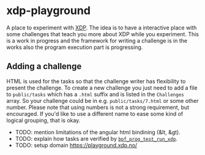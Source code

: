 # xdp-playground

A place to experiment with [XDP][0]. The idea is to have a interactive place
with some challenges that teach you more about XDP while you experiment. This
is a work in progress and the framework for writing a challenge is in the works
also the program execution part is progressing.

## Adding a challenge

HTML is used for the tasks so that the challenge writer has flexibility to
present the challenge. To create a new challenge you just need to add a file to
`public/tasks` which has a `.html` suffix and is listed in the `Challenges`
array. So your challenge could be in e.g. `public/tasks/7.html` or some other
number.  Please note that using numbers is not a strong requirement, but
encouraged.  If you'd like to use a different name to ease some kind of logical
grouping, that is okay.

- TODO: mention limitations of the angular html bindining (&lt, &gt).
- TODO: explain how tasks are verified by [`bpf_prog_test_run_xdp`][1].
- TODO: setup domain https://playground.xdp.no/

[0]: http://prototype-kernel.readthedocs.io/en/latest/networking/XDP/introduction.html#what-is-xdp
[1]: https://patchwork.ozlabs.org/patch/745468/
